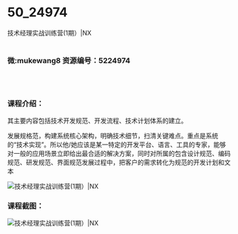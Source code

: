 # 50_24974
技术经理实战训练营(1期）|NX
<br/></br>
<h3>微:mukewang8 资源编号：5224974</h3>
<br/></br>
<h3>课程介绍：</h3>
<p>其主要内容包括技术开发规范、开发流程、技术计划体系的建立。</p>
<p>发展规格范，构建系统核心架构，明确技术细节，扫清关键难点。重点是系统的“技术实现”。所以他/她应该是某一特定的开发平台、语言、工具的专家，能够对一般的应用场景立即给出最合适的解决方案，同时对所属的包含设计规范、编码规范、研发规范、界面规范发展过程中，把客户的需求转化为规范的开发计划和文本</p>
<p><img src="https://www.ko996.com/wp-content/uploads/img/2022/06/1-115-300x158.png" alt="技术经理实战训练营(1期）|NX"></p>
<div class="info-desc">
<h3>课程截图：</h3>
<p><img src="https://www.ko996.com/wp-content/uploads/img/2022/06/2-106.png" alt="技术经理实战训练营(1期）|NX"></p>


			
</div>
